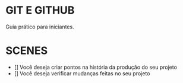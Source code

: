 # GIT E GITHUB

Guia prático para iniciantes.

# SCENES 

- [] Você deseja criar pontos na história da produção do seu projeto
- [] Você deseja verificar mudanças feitas no seu projeto